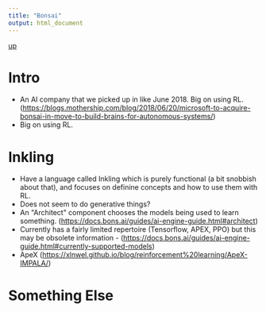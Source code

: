 ```yaml
---
title: "Bonsai"
output: html_document
---
```

[up](https://mikewise2718.github.io/markdowndocs/)

# Intro
- An AI company that we picked up in like June 2018. Big on using RL. (https://blogs.mothership.com/blog/2018/06/20/microsoft-to-acquire-bonsai-in-move-to-build-brains-for-autonomous-systems/)
- Big on using RL.

# Inkling
- Have a language called Inkling which is purely functional (a bit snobbish about that), and focuses on definine concepts and how to use them with RL.
- Does not seem to do generative things?
- An "Architect" component chooses the models being used to learn something. (https://docs.bons.ai/guides/ai-engine-guide.html#architect)
- Currently has a fairly limited repertoire (Tensorflow, APEX, PPO) but this may be obsolete information - (https://docs.bons.ai/guides/ai-engine-guide.html#currently-supported-models)
- ApeX (https://xlnwel.github.io/blog/reinforcement%20learning/ApeX-IMPALA/)

# Something Else
